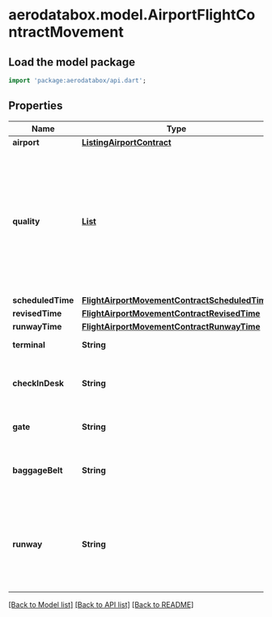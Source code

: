 # aerodatabox.model.AirportFlightContractMovement

## Load the model package
```dart
import 'package:aerodatabox/api.dart';
```

## Properties
Name | Type | Description | Notes
------------ | ------------- | ------------- | -------------
**airport** | [**ListingAirportContract**](ListingAirportContract.md) |  | 
**quality** | [**List<FlightAirportMovementQualityEnum>**](FlightAirportMovementQualityEnum.md) | Array of quality characteristics of the data. Check this to know which information  you can expect within this contract (basic, live and/or approximate data). | [default to const []]
**scheduledTime** | [**FlightAirportMovementContractScheduledTime**](FlightAirportMovementContractScheduledTime.md) |  | [optional] 
**revisedTime** | [**FlightAirportMovementContractRevisedTime**](FlightAirportMovementContractRevisedTime.md) |  | [optional] 
**runwayTime** | [**FlightAirportMovementContractRunwayTime**](FlightAirportMovementContractRunwayTime.md) |  | [optional] 
**terminal** | **String** | Terminal of the flight | [optional] 
**checkInDesk** | **String** | Check-in desk(s) for the flight (only for departing flights) | [optional] 
**gate** | **String** | Gate of (un)boarding for the flight | [optional] 
**baggageBelt** | **String** | Baggage belt(s) for the flight (only for arriving flights) | [optional] 
**runway** | **String** | Name of a runway of landing (for arriving flights) or take-off (for departing flights), if known. | [optional] 

[[Back to Model list]](../README.md#documentation-for-models) [[Back to API list]](../README.md#documentation-for-api-endpoints) [[Back to README]](../README.md)


